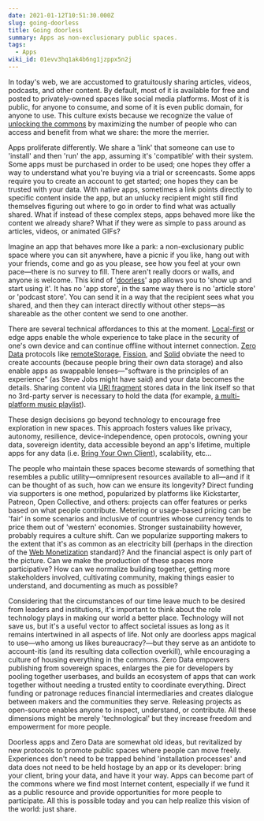 ```yaml
---
date: 2021-01-12T10:51:30.000Z
slug: going-doorless
title: Going doorless
summary: Apps as non-exclusionary public spaces.
tags:
  - Apps
wiki_id: 01evv3hq1ak4b6ng1jzppx5n2j
---
```

In today's web, we are accustomed to gratuitously sharing articles, videos, podcasts, and other content. By default, most of it is available for free and posted to privately-owned spaces like social media platforms. Most of it is public, for anyone to consume, and some of it is even public domain, for anyone to use. This culture exists because we recognize the value of [unlocking the commons](https://www.niemanlab.org/2019/01/unlocking-the-commons) by maximizing the number of people who can access and benefit from what we share: the more the merrier.

Apps proliferate differently. We share a 'link' that someone can use to 'install' and then 'run' the app, assuming it's 'compatible' with their system. Some apps must be purchased in order to be used; one hopes they offer a way to understand what you're buying via a trial or screencasts. Some apps require you to create an account to get started; one hopes they can be trusted with your data. With native apps, sometimes a link points directly to specific content inside the app, but an unlucky recipient might still find themselves figuring out where to go in order to find what was actually shared. What if instead of these complex steps, apps behaved more like the content we already share? What if they were as simple to pass around as articles, videos, or animated GIFs?

Imagine an app that behaves more like a park: a non-exclusionary public space where you can sit anywhere, have a picnic if you like, hang out with your friends, come and go as you please, see how you feel at your own pace—there is no survey to fill. There aren't really doors or walls, and anyone is welcome. This kind of '[doorless](https://ring.0data.app)' app allows you to 'show up and start using it'. It has no 'app store', in the same way there is no 'article store' or 'podcast store'. You can send it in a way that the recipient sees what you shared, and then they can interact directly without other steps—as shareable as the other content we send to one another.

There are several technical affordances to this at the moment. [Local-first](https://www.inkandswitch.com/local-first.html) or edge apps enable the whole experience to take place in the security of one's own device and can continue offline without internet connection. [Zero Data](https://0data.app) protocols like [remoteStorage](https://remotestorage.io), [Fission](https://fission.codes), and [Solid](https://solidproject.org) obviate the need to create accounts (because people bring their own data storage) and also enable apps as swappable lenses—"software is the principles of an experience" (as Steve Jobs might have said) and your data becomes the details. Sharing content via [URI fragment](https://en.wikipedia.org/wiki/URI%5Ffragment) stores data in the link itself so that no 3rd-party server is necessary to hold the data (for example, [a multi-platform music playlist](https://go.rosano.ca/joybox-sample-playlist)).

These design decisions go beyond technology to encourage free exploration in new spaces. This approach fosters values like privacy, autonomy, resilience, device-independence, open protocols, owning your data, sovereign identity, data accessible beyond an app's lifetime, multiple apps for any data (i.e. [Bring Your Own Client](https://www.geoffreylitt.com/2021/03/05/bring-your-own-client.html)), scalability, etc…

The people who maintain these spaces become stewards of something that resembles a public utility—omnipresent resources available to all—and if it can be thought of as such, how can we ensure its longevity? Direct funding via supporters is one method, popularized by platforms like Kickstarter, Patreon, Open Collective, and others: projects can offer features or perks based on what people contribute. Metering or usage-based pricing can be 'fair' in some scenarios and inclusive of countries whose currency tends to price them out of 'western' economies. Stronger sustainability however, probably requires a culture shift. Can we popularize supporting makers to the extent that it's as common as an electricity bill (perhaps in the direction of the [Web Monetization](https://webmonetization.org) standard)? And the financial aspect is only part of the picture. Can we make the production of these spaces more participative? How can we normalize building together, getting more stakeholders involved, cultivating community, making things easier to understand, and documenting as much as possible?

Considering that the circumstances of our time leave much to be desired from leaders and institutions, it's important to think about the role technology plays in making our world a better place. Technology will not save us, but it's a useful vector to affect societal issues as long as it remains intertwined in all aspects of life. Not only are doorless apps magical to use—who among us likes bureaucracy?—but they serve as an antidote to account-itis (and its resulting data collection overkill), while encouraging a culture of housing everything in the commons. Zero Data empowers publishing from sovereign spaces, enlarges the pie for developers by pooling together userbases, and builds an ecosystem of apps that can work together without needing a trusted entity to coordinate everything. Direct funding or patronage reduces financial intermediaries and creates dialogue between makers and the communities they serve. Releasing projects as open-source enables anyone to inspect, understand, or contribute. All these dimensions might be merely 'technological' but they increase freedom and empowerment for more people.

Doorless apps and Zero Data are somewhat old ideas, but revitalized by new protocols to promote public spaces where people can move freely. Experiences don't need to be trapped behind 'installation processes' and data does not need to be held hostage by an app or its developer: bring your client, bring your data, and have it your way. Apps can become part of the commons where we find most Internet content, especially if we fund it as a public resource and provide opportunities for more people to participate. All this is possible today and you can help realize this vision of the world: just share.
